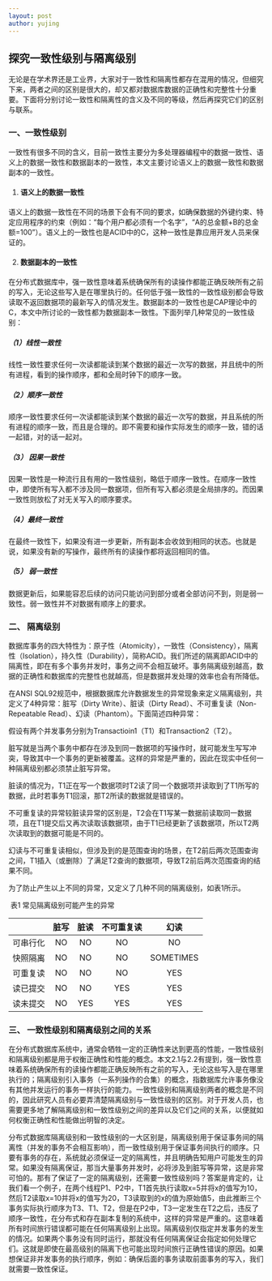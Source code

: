 ```yaml
---
layout: post
author: yujing
---
```


## 探究一致性级别与隔离级别


无论是在学术界还是工业界，大家对于一致性和隔离性都存在混用的情况，但细究下来，两者之间的区别是很大的，却又都对数据库数据的正确性和完整性十分重要。下面将分别讨论一致性和隔离性的含义及不同的等级，然后再探究它们的区别与联系。

### 一、一致性级别

一致性有很多不同的含义，目前一致性主要分为多处理器编程中的数据一致性、语义上的数据一致性和数据副本的一致性，本文主要讨论语义上的数据一致性和数据副本的一致性。

1. #### 语义上的数据一致性

语义上的数据一致性在不同的场景下会有不同的要求，如确保数据的外键约束、特定应用程序的约束（例如：“每个用户都必须有一个名字”，“A的总金额+B的总金额=100”）。语义上的一致性也是ACID中的C，这种一致性是靠应用开发人员来保证的。

2. #### 数据副本的一致性

在分布式数据库中，强一致性意味着系统确保所有的读操作都能正确反映所有之前的写入，无论这些写入是在哪里执行的。任何低于强一致性的一致性级别都会导致读取不返回数据项的最新写入的情况发生。数据副本的一致性也是CAP理论中的C，本文中所讨论的一致性都为数据副本一致性。下面列举几种常见的一致性级别：

##### （1）线性一致性

线性一致性要求任何一次读都能读到某个数据的最近一次写的数据，并且统中的所有进程，看到的操作顺序，都和全局时钟下的顺序一致。

##### （2）顺序一致性

顺序一致性要求任何一次读都能读到某个数据的最近一次写的数据，并且系统的所有进程的顺序一致，而且是合理的。即不需要和操作实际发生的顺序一致，错的话一起错，对的话一起对。

##### （3） 因果一致性

因果一致性是一种流行且有用的一致性级别，略低于顺序一致性。在顺序一致性中，即使所有写入都不涉及同一数据项，但所有写入都必须是全局排序的。而因果一致性则放松了对无关写入的顺序要求。

##### （4）最终一致性

在最终一致性下，如果没有进一步更新，所有副本会收敛到相同的状态。也就是说，如果没有新的写操作，最终所有的读操作都将返回相同的值。

##### （5） 弱一致性

数据更新后，如果能容忍后续的访问只能访问到部分或者全部访问不到，则是弱一致性。弱一致性并不对数据有顺序上的要求。



### 二、 隔离级别

数据库事务的四大特性为：原子性（Atomicity），一致性（Consistency），隔离性（Isolation），持久性（Durability），简称ACID。我们所述的隔离即ACID中的隔离性，即在有多个事务并发时，事务之间不会相互破坏。事务隔离级别越高，数据的正确性和数据库的完整性也就越高，但是数据并发处理的效率也会有所降低。

在ANSI SQL92规范中，根据数据库允许数据发生的异常现象来定义隔离级别，共定义了4种异常：脏写（Dirty Write）、脏读（Dirty Read）、不可重复读（Non-Repeatable Read）、幻读（Phantom）。下面简述四种异常：

假设有两个并发事务分别为Transactioin1（T1）和Transaction2（T2）。

脏写就是当两个事务中都存在涉及到同一数据项的写操作时，就可能发生写写冲突，导致其中一个事务的更新被覆盖。这样的异常是严重的，因此在现实中任何一种隔离级别都必须禁止脏写异常。

脏读的情况为，T1正在写一个数据项时T2读了同一个数据项并读取到了T1所写的数据，此时若事务T1回滚，那T2所读的数据就是错误的。

不可重复读的异常较脏读异常的区别是，T2会在T1写某一数据前读取同一数据项，且在T1提交后又再次读取该数据项，由于T1已经更新了该数据项，所以T2两次读取到的数据可能是不同的。

幻读与不可重复读相似，但涉及到的是范围查询的场景，在T2前后两次范围查询之间，T1插入（或删除）了满足T2查询的数据项，导致T2前后两次范围查询的结果不同。

为了防止产生以上不同的异常，又定义了几种不同的隔离级别，如表1所示。

​													表1 常见隔离级别可能产生的异常

|          | 脏写 | 脏读 | 不可重复读 |   幻读    |
| :------: | :--: | :--: | :--------: | :-------: |
| 可串行化 |  NO  |  NO  |     NO     |    NO     |
| 快照隔离 |  NO  |  NO  |     NO     | SOMETIMES |
| 可重复读 |  NO  |  NO  |     NO     |    YES    |
| 读已提交 |  NO  |  NO  |    YES     |    YES    |
| 读未提交 |  NO  | YES  |    YES     |    YES    |

### 三、 一致性级别和隔离级别之间的关系

在分布式数据库系统中，通常会牺牲一定的正确性来达到更高的性能，一致性级别和隔离级别都是用于权衡正确性和性能的概念。本文2.1与2.2有提到，强一致性意味着系统确保所有的读操作都能正确反映所有之前的写入，无论这些写入是在哪里执行的；隔离级别引入事务（一系列操作的合集）的概念，指数据库允许事务像没有其他并发运行的事务一样执行的能力。一致性级别和隔离级别两者的概念是不同的，因此研究人员有必要弄清楚隔离级别与一致性级别的区别。对于开发人员，也需要更多地了解隔离级别和一致性级别之间的差异以及它们之间的关系，以便就如何权衡正确性和性能做出明智的决定。

分布式数据库隔离级别和一致性级别的一大区别是，隔离级别用于保证事务间的隔离性（并发的事务不会相互影响），而一致性级别用于保证事务间执行的顺序。只要有事务的存在，系统就必须保证一定的隔离性，并且明确告知用户可能发生的异常。如果没有隔离保证，那当大量事务并发时，必将涉及到脏写等异常，这是非常可怕的。那有了保证了一定的隔离级别，还需要一致性级别吗？答案是肯定的，让我们看一个例子，在两个线程P1、P2中，T1首先执行读取x=5并将x的值写为10，然后T2读取x=10并将x的值写为20，T3读取到的x的值为原始值5，由此推断三个事务实际执行顺序为T3、T1、T2，但是在P2中，T3一定发生在T2之后，违反了顺序一致性，在分布式和存在副本复制的系统中，这样的异常是严重的。这意味着所有时间旅行错误都可能在任何隔离级别上出现。隔离级别仅指定并发事务的发生的情况。如果两个事务没有同时运行，那就没有任何隔离保证会指定如何处理它们。这就是即使在最高级别的隔离下也可能出现时间旅行正确性错误的原因。如果想保证非并发事务的执行顺序，例如：确保后面的事务读取前面事务的写入，我们就需要一致性保证。